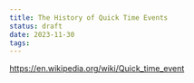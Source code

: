 ```yaml
---
title: The History of Quick Time Events
status: draft
date: 2023-11-30
tags:
---
```

https://en.wikipedia.org/wiki/Quick_time_event

